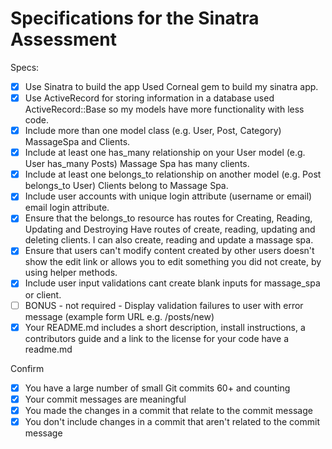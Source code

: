 # Specifications for the Sinatra Assessment

Specs:
- [x] Use Sinatra to build the app
        Used Corneal gem to build my sinatra app.
- [x] Use ActiveRecord for storing information in a database
        used ActiveRecord::Base so my models have more functionality with less code.
- [x] Include more than one model class (e.g. User, Post, Category)
        MassageSpa and Clients.
- [x] Include at least one has_many relationship on your User model (e.g. User has_many Posts)
        Massage Spa has many clients.
- [x] Include at least one belongs_to relationship on another model (e.g. Post belongs_to User)
        Clients belong to Massage Spa.
- [x] Include user accounts with unique login attribute (username or email)
        email login attribute.
- [x] Ensure that the belongs_to resource has routes for Creating, Reading, Updating and Destroying
        Have routes of create, reading, updating and deleting clients. I can also create, reading and update a massage spa. 
- [x] Ensure that users can't modify content created by other users
        doesn't show the edit link or allows you to edit something you did not create, by using helper methods.
- [x] Include user input validations
        cant create blank inputs for massage_spa or client. 
- [ ] BONUS - not required - Display validation failures to user with error message (example form URL e.g. /posts/new)
- [x] Your README.md includes a short description, install instructions, a contributors guide and a link to the license for your code
        have a readme.md

Confirm
- [x] You have a large number of small Git commits
        60+ and counting
- [x] Your commit messages are meaningful
- [x] You made the changes in a commit that relate to the commit message
- [x] You don't include changes in a commit that aren't related to the commit message
